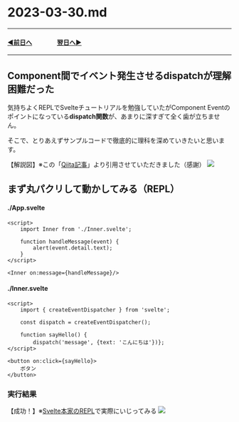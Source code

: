 # 2023-03-30.md


---
#### [◀️前日へ](https://github.com/yuasys/chatty-journal/blob/main/2023/03/2023-03-29.md)&emsp;&emsp;&emsp;&emsp;[翌日へ▶️](https://github.com/yuasys/chatty-journal/blob/main/2023/03/2023-03-31.md)

---

## Component間でイベント発生させるdispatchが理解困難だった

気持ちよくREPLでSvelteチュートリアルを勉強していたがComponent Eventのポイントになっている**dispatch関数**が、あまりに深すぎて全く歯が立ちません。

そこで、とりあえずサンプルコードで徹底的に理科を深めていきたいと思います。

【解説図】※この「[Qiita記事](https://qiita.com/sho_U/items/2d52590bd7973fbec671)」より引用させていただきました（感謝）
![](https://i.imgur.com/Z9ew8gy.png)

## まず丸パクリして動かしてみる（REPL）

#### ./App.svelte

```html=
<script>
    import Inner from './Inner.svelte';
    
    function handleMessage(event) {
        alert(event.detail.text);
    }
</script>

<Inner on:message={handleMessage}/>
```

#### ./Inner.svelte

```html=
<script>
    import { createEventDispatcher } from 'svelte';
    
    const dispatch = createEventDispatcher();
    
    function sayHello() {
        dispatch('message', {text: 'こんにちは'})};
</script>

<button on:click={sayHello}>
	ボタン
</button>
```
### 実行結果

【成功！】※[Svelte本家のREPL](https://svelte.dev/repl/1495ba94360b445d895feab08866796b?version=3.58.0)で実際にいじってみる
![](https://i.imgur.com/ppmHB5h.png)
